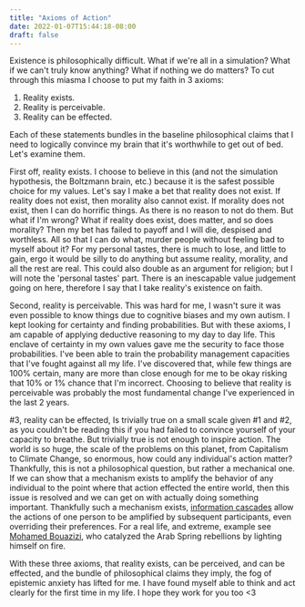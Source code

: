 ```yaml
---
title: "Axioms of Action"
date: 2022-01-07T15:44:18-08:00
draft: false
---
```


Existence is philosophically difficult. What if we're all in a simulation? What
if we can't truly know anything? What if nothing we do matters? To cut through
this miasma I choose to put my faith in 3 axioms:

1. Reality exists.
2. Reality is perceivable.
3. Reality can be effected.

Each of these statements bundles in the baseline philosophical claims that I
need to logically convince my brain that it's worthwhile to get out of bed.
Let's examine them.

First off, reality exists. I choose to believe in this (and not the simulation 
hypothesis, the Boltzmann brain, etc.)  because it is the safest possible 
choice for my values. Let's say I make a bet that reality does not exist. If 
reality does not exist, then morality also cannot exist. If morality does not
exist, then I can do horrific things. As there is no reason to not do them.
But what if I'm wrong? What if reality does exist, does matter, and so does 
morality? Then my bet has failed to payoff and I will die, despised and 
worthless. All so that I can do what, murder people without feeling bad to
myself about it? For my personal tastes, there is much to lose, and little 
to gain, ergo it would be silly to do anything but assume reality, morality,
and all the rest are real. This could also double as an argument for religion;
but I will note the 'personal tastes' part. There is an inescapable value 
judgement going on here, therefore I say that I take reality's existence on
faith. 

Second, reality is perceivable. This was hard for me, I wasn't sure it was
even possible to know things due to cognitive biases and my own autism. I kept
looking for certainty and finding probabilities. But with these axioms, I am
capable of applying deductive reasoning to my day to day life. This enclave of
certainty in my own values gave me the security to face those probabilities.
I've been able to train the probability management capacities that I've fought
against all my life. I've discovered that, while few things are 100% certain,
many are more than close enough for me to be okay risking that 10% or 1% chance
that I'm incorrect. Choosing to believe that reality is perceivable was probably
the most fundamental change I've experienced in the last 2 years.

#3, reality can be effected,  Is trivially true on a small scale given #1 and #2,
as you couldn't be reading this if you had failed to convince yourself of your
capacity to breathe. But trivially true is not enough to inspire action. The 
world is so huge, the scale of the problems on this planet, from Capitalism to 
Climate Change, so enormous, how could any individual's action matter? Thankfully,
this is not a philosophical question, but rather a mechanical one. If we can show
that a mechanism exists to amplify the behavior of any individual to the point 
where that action effected the entire world, then this issue is resolved and we 
can get on with actually doing something important. Thankfully such a mechanism
exists, [information cascades](https://en.wikipedia.org/wiki/Information_cascade)
allow the actions of one person to be amplified by subsequent
participants, even overriding their preferences. For a real life, and extreme,
example see [Mohamed Bouazizi](https://en.wikipedia.org/wiki/Mohamed_Bouazizi),
who catalyzed the Arab Spring rebellions by lighting himself on fire.

With these three axioms, that reality exists, can be perceived, and can be effected, 
and the bundle of philosophical claims they imply, the fog of epistemic anxiety has
lifted for me. I have found myself able to think and act clearly for the first time
in my life. I hope they work for you too <3
